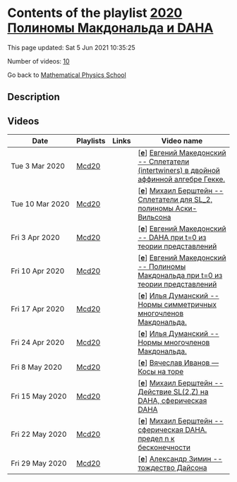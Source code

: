 # Contents of the playlist [2020 Полиномы Макдональда и DAHA](https://www.youtube.com/playlist?list=PLLGkFbxve673d4IimgKUDiIAIMTlcnpyf)

This page updated: Sat 5 Jun 2021 10:35:25

Number of videos: [10](#videos)

Go back to [Mathematical Physics School](../README.md)

## Description



## Videos

|Date|Playlists|Links|Video name|
|---|---|---|---|
| Tue&nbsp;3&nbsp;Mar&nbsp;2020 | [Mcd20](../playlists/Mcd20 "2020 Полиномы Макдональда и DAHA") |  | [[**e**](https://studio.youtube.com/video/gJkppS7EaH4/edit "Edit")] [Евгений Македонский -- Сплетатели (intertwiners) в двойной аффинной алгебре Гекке.](https://www.youtube.com/watch?v=gJkppS7EaH4&list=PLLGkFbxve673d4IimgKUDiIAIMTlcnpyf "Сплетатели (intertwiners) в двойной аффинной алгебре Гекке и их действие на полиномах Макдональда.") |
| Tue&nbsp;10&nbsp;Mar&nbsp;2020 | [Mcd20](../playlists/Mcd20 "2020 Полиномы Макдональда и DAHA") |  | [[**e**](https://studio.youtube.com/video/elnWytK1XgM/edit "Edit")] [Михаил Берштейн -- Сплетатели для SL_2, полиномы Аски-Вильсона](https://www.youtube.com/watch?v=elnWytK1XgM&list=PLLGkFbxve673d4IimgKUDiIAIMTlcnpyf) |
| Fri&nbsp;3&nbsp;Apr&nbsp;2020 | [Mcd20](../playlists/Mcd20 "2020 Полиномы Макдональда и DAHA") |  | [[**e**](https://studio.youtube.com/video/eP6BSoTqUzs/edit "Edit")] [Евгений Македонский -- DAHA при t=0 из теории представлений](https://www.youtube.com/watch?v=eP6BSoTqUzs&list=PLLGkFbxve673d4IimgKUDiIAIMTlcnpyf) |
| Fri&nbsp;10&nbsp;Apr&nbsp;2020 | [Mcd20](../playlists/Mcd20 "2020 Полиномы Макдональда и DAHA") |  | [[**e**](https://studio.youtube.com/video/_S3qMBBeizY/edit "Edit")] [Евгений Македонский -- Полиномы Макдональда при t=0 из теории представлений](https://www.youtube.com/watch?v=_S3qMBBeizY&list=PLLGkFbxve673d4IimgKUDiIAIMTlcnpyf) |
| Fri&nbsp;17&nbsp;Apr&nbsp;2020 | [Mcd20](../playlists/Mcd20 "2020 Полиномы Макдональда и DAHA") |  | [[**e**](https://studio.youtube.com/video/CVy3lXIiF1M/edit "Edit")] [Илья Думанский -- Нормы симметричных многочленов Макдональда.](https://www.youtube.com/watch?v=CVy3lXIiF1M&list=PLLGkFbxve673d4IimgKUDiIAIMTlcnpyf) |
| Fri&nbsp;24&nbsp;Apr&nbsp;2020 | [Mcd20](../playlists/Mcd20 "2020 Полиномы Макдональда и DAHA") |  | [[**e**](https://studio.youtube.com/video/1OIS4Zpyna8/edit "Edit")] [Илья Думанский -- Нормы многочленов Макдональда.](https://www.youtube.com/watch?v=1OIS4Zpyna8&list=PLLGkFbxve673d4IimgKUDiIAIMTlcnpyf) |
| Fri&nbsp;8&nbsp;May&nbsp;2020 | [Mcd20](../playlists/Mcd20 "2020 Полиномы Макдональда и DAHA") |  | [[**e**](https://studio.youtube.com/video/AV8Gh1_Ngmk/edit "Edit")] [Вячеслав Иванов — Косы на торе](https://www.youtube.com/watch?v=AV8Gh1_Ngmk&list=PLLGkFbxve673d4IimgKUDiIAIMTlcnpyf) |
| Fri&nbsp;15&nbsp;May&nbsp;2020 | [Mcd20](../playlists/Mcd20 "2020 Полиномы Макдональда и DAHA") |  | [[**e**](https://studio.youtube.com/video/NSgEUYkS8VY/edit "Edit")] [Михаил Берштейн -- Действие SL(2,Z) на DAHA, сферическая DAHA](https://www.youtube.com/watch?v=NSgEUYkS8VY&list=PLLGkFbxve673d4IimgKUDiIAIMTlcnpyf) |
| Fri&nbsp;22&nbsp;May&nbsp;2020 | [Mcd20](../playlists/Mcd20 "2020 Полиномы Макдональда и DAHA") |  | [[**e**](https://studio.youtube.com/video/zTCZ647A98M/edit "Edit")] [Михаил Берштейн -- сферическая DAHA. предел n к бесконечности](https://www.youtube.com/watch?v=zTCZ647A98M&list=PLLGkFbxve673d4IimgKUDiIAIMTlcnpyf) |
| Fri&nbsp;29&nbsp;May&nbsp;2020 | [Mcd20](../playlists/Mcd20 "2020 Полиномы Макдональда и DAHA") |  | [[**e**](https://studio.youtube.com/video/pLZtgaASxpw/edit "Edit")] [Александр Зимин -- тождество Дайсона](https://www.youtube.com/watch?v=pLZtgaASxpw&list=PLLGkFbxve673d4IimgKUDiIAIMTlcnpyf) |
